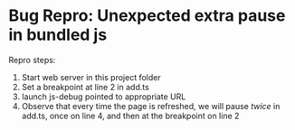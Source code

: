 # Bug Repro: Unexpected extra pause in bundled js

Repro steps:

1. Start web server in this project folder
2. Set a breakpoint at line 2 in add.ts
2. launch js-debug pointed to appropriate URL
3. Observe that every time the page is refreshed, we will pause *twice* in add.ts, once on line 4, and then at the breakpoint on line 2